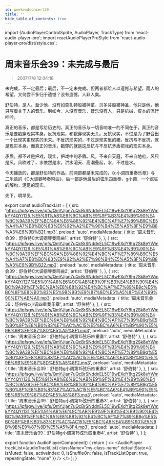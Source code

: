 ```yaml
---
id: weekendconcert39
title: ''
hide_table_of_contents: true
---
```


import {AudioPlayerControlSprite, AudioPlayer, TrackType} from 'react-audio-player-pro';
import reactAudioPlayerProStyle from 'react-audio-player-pro/dist/style.css';

# 周末音乐会39：未完成与最后

> 2007/7/8 12:04:18

未完成，不一定最后；最后，不一定未完成。但两者都给人以遗憾与希望，而人的希望，又何尝不多归于遗憾？没有遗憾，人非人矣。
 
舒伯特，是人。至少他，没有如莫扎特般被神童，贝多芬般被神圣，他只是他，他只写着关于人的音乐。到如今，人没有音乐，音乐没有人，只是机械、资本的流行呻吟。
 
真正的音乐，都是写给历史的，真正的音乐与一切音响唯一的不同在于，真正的音乐是要戳穿现实本身。反抗现实，和戳穿现实无关。反抗现实，不过是为了野合出一个比现实更现实的未来。不反抗现实的，不过是现实里的猪。反抗与不反抗，就是现实本身。而真正的音乐，戳穿的就是这反抗与不反抗矛盾把戏的现实本身。
 
矛盾，都不过是把戏，现实，把戏中的矛盾。风，不来自天庭，不来自地府，风只是风，风吹过了，水依然是水，洪水滔天、高潮叠起，水，不过是水。
 
今天播放的，都是舒伯特的作品，前两部都是未完成的，《c小调四重奏乐章》与二乐章的《C大调钢琴奏鸣曲》，后一部是他最后的弦乐四重奏，g小调，一个疯狂的解构，泥足的现实。
 
先下，明早见。

export const audioTrackList = [
 {
    src: 'https://ipfsgw.live/ipfs/QmYJjan7uQcBrSNddnEL5C19wEXdY8tg2Sk8eYWmkYY4QY/125.%E5%91%A8%E6%9C%AB%E9%9F%B3%E4%B9%90%E4%BC%9A39%EF%BC%9A%E8%88%92%E4%BC%AF%E7%89%B9C%E5%A4%A7%E8%B0%83%E9%92%A2%E7%90%B4%E5%A5%8F%E9%B8%A3%E6%9B%B21.mp3',
    preload: 'auto',
    mediaMetadata: {
      title: '周末音乐会39：舒伯特C大调钢琴奏鸣曲1',
      artist: '舒伯特'
    },
  },
  {
    src: 'https://ipfsgw.live/ipfs/QmYJjan7uQcBrSNddnEL5C19wEXdY8tg2Sk8eYWmkYY4QY/126.%E5%91%A8%E6%9C%AB%E9%9F%B3%E4%B9%90%E4%BC%9A39%EF%BC%9A%E8%88%92%E4%BC%AF%E7%89%B9C%E5%A4%A7%E8%B0%83%E9%92%A2%E7%90%B4%E5%A5%8F%E9%B8%A3%E6%9B%B22.mp3',
    preload: 'auto',
    mediaMetadata: {
      title: '周末音乐会39：舒伯特C大调钢琴奏鸣曲2',
      artist: '舒伯特'
    },
  },
  {
    src: 'https://ipfsgw.live/ipfs/QmYJjan7uQcBrSNddnEL5C19wEXdY8tg2Sk8eYWmkYY4QY/127.%E5%91%A8%E6%9C%AB%E9%9F%B3%E4%B9%90%E4%BC%9A39%EF%BC%9A%E8%88%92%E4%BC%AF%E7%89%B9c%E5%B0%8F%E8%B0%83%E5%9B%9B%E9%87%8D%E5%A5%8F%E4%B9%90%E7%AB%A0.mp3',
    preload: 'auto',
    mediaMetadata: {
      title: '周末音乐会39：舒伯特c小调四重奏乐章',
      artist: '舒伯特'
    },
  },
  {
    src: 'https://ipfsgw.live/ipfs/QmYJjan7uQcBrSNddnEL5C19wEXdY8tg2Sk8eYWmkYY4QY/128.%E5%91%A8%E6%9C%AB%E9%9F%B3%E4%B9%90%E4%BC%9A39%EF%BC%9A%E8%88%92%E4%BC%AF%E7%89%B9g%E5%B0%8F%E8%B0%83%E7%AC%AC15%E5%BC%A6%E4%B9%90%E5%9B%9B%E9%87%8D%E5%A5%8F1.mp3',
    preload: 'auto',
    mediaMetadata: {
      title: '周末音乐会39：舒伯特g小调第15弦乐四重奏1',
      artist: '舒伯特'
    },
  },
  {
    src: 'https://ipfsgw.live/ipfs/QmYJjan7uQcBrSNddnEL5C19wEXdY8tg2Sk8eYWmkYY4QY/129.%E5%91%A8%E6%9C%AB%E9%9F%B3%E4%B9%90%E4%BC%9A39%EF%BC%9A%E8%88%92%E4%BC%AF%E7%89%B9g%E5%B0%8F%E8%B0%83%E7%AC%AC15%E5%BC%A6%E4%B9%90%E5%9B%9B%E9%87%8D%E5%A5%8F2.mp3',
    preload: 'auto',
    mediaMetadata: {
      title: '周末音乐会39：舒伯特g小调第15弦乐四重奏2',
      artist: '舒伯特'
    },
  },
  {
    src: 'https://ipfsgw.live/ipfs/QmYJjan7uQcBrSNddnEL5C19wEXdY8tg2Sk8eYWmkYY4QY/130.%E5%91%A8%E6%9C%AB%E9%9F%B3%E4%B9%90%E4%BC%9A39%EF%BC%9A%E8%88%92%E4%BC%AF%E7%89%B9g%E5%B0%8F%E8%B0%83%E7%AC%AC15%E5%BC%A6%E4%B9%90%E5%9B%9B%E9%87%8D%E5%A5%8F3.mp3',
    preload: 'auto',
    mediaMetadata: {
      title: '周末音乐会39：舒伯特g小调第15弦乐四重奏3',
      artist: '舒伯特'
    },
  },
  {
    src: 'https://ipfsgw.live/ipfs/QmYJjan7uQcBrSNddnEL5C19wEXdY8tg2Sk8eYWmkYY4QY/131.%E5%91%A8%E6%9C%AB%E9%9F%B3%E4%B9%90%E4%BC%9A39%EF%BC%9A%E8%88%92%E4%BC%AF%E7%89%B9g%E5%B0%8F%E8%B0%83%E7%AC%AC15%E5%BC%A6%E4%B9%90%E5%9B%9B%E9%87%8D%E5%A5%8F4.mp3',
    preload: 'auto',
    mediaMetadata: {
      title: '周末音乐会39：舒伯特g小调第15弦乐四重奏4',
      artist: '舒伯特'
    },
  }
];

export function AudioPlayerComponent() {
  return (
    <>
      <AudioPlayerControlSprite/>
      <AudioPlayer
        trackList={audioTrackList}
        className="my-class-name"
        defaultState={{
          isMuted: false,
          activeIndex: 0,
          isShuffleOn: false,
          isTrackListOpen: true,
          repeatingState: "none"
        }}
      />
    </>
  );
}

<AudioPlayerComponent />